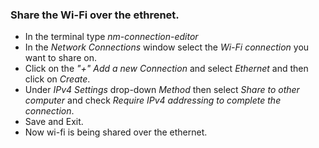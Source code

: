 ### Share the Wi-Fi over the ethrenet.
- In the terminal type *nm-connection-editor*
- In the *Network Connections* window select the *Wi-Fi connection* you want to share on.
- Click on the *"+" Add a new Connection* and select *Ethernet* and then click on *Create*.
- Under *IPv4 Settings* drop-down *Method* then select *Share to other computer* and check *Require IPv4 addressing to complete the connection*.
- Save and Exit.
- Now wi-fi is being shared over the ethernet.
